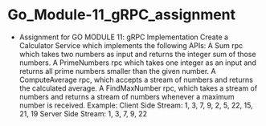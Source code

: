 # Go_Module-11_gRPC_assignment

- Assignment for GO MODULE 11:
    gRPC Implementation
    Create a Calculator Service which implements the following APIs:
    A Sum rpc which takes two numbers as input and returns the integer sum of those numbers.
    A PrimeNumbers rpc which takes one integer as an input and returns all prime numbers smaller than the given number.
    A ComputeAverage rpc, which accepts a stream of numbers and returns the calculated average.
    A FindMaxNumber rpc, which takes a stream of numbers and returns a stream of numbers whenever a maximum number is received.
    Example:  Client Side Stream: 1,  3, 7,  9,  2,  5,  22, 15,  21, 19         Server Side Stream:  1, 3,  7,  9,  22